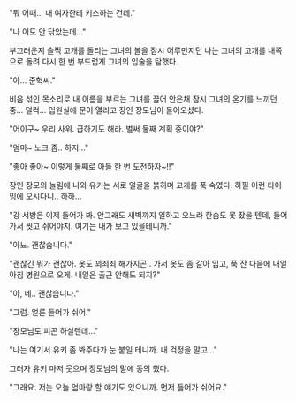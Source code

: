 "뭐 어때... 내 여자한테 키스하는 건데." 

"나 이도 안 닦았는데..." 

부끄러운지 슬쩍 고개를 돌리는 그녀의 볼을 잠시 어루만지던 나는 그녀의 고개를 내쪽으로 돌려 다시 한 번 부드럽게 그녀의 입술을 탐했다. 

"아... 준혁씨." 

비음 섞인 목소리로 내 이름을 부르는 그녀를 끌어 안은채 잠시 그녀의 온기를 느끼던 중... 
덜컥... 
입원실에 문이 열리고 장인 장모님이 들어오셨다. 

"어이구~ 우리 사위. 급하기도 해라. 벌써 둘째 계획 중이야?" 

"엄마~ 노크 좀.. 하지..." 

"좋아 좋아~ 이렇게 둘째로 아들 한 번 도전하자~!!" 

장인 장모의 놀림에 나와 유키는 서로 얼굴을 붉히며 고개를 푹 숙였다. 
하필 이런 타이밍에 오시다니.. 하하... 

"강 서방은 이제 들어가 봐. 안그래도 새벽까지 일하고 오느라 한숨도 못 잤을 텐데, 들어가서 씻고 쉬어야지. 여기는 내가 보고 있을테니까." 

"아뇨. 괜찮습니다." 

"괜찮긴 뭐가 괜찮아. 옷도 꾀죄죄 해가지곤.. 가서 옷도 좀 갈아 입고, 푹 잔 다음에 내일 아침 병원으로 오게. 내일은 출근 안해도 되지?" 

"아, 네.. 괜찮습니다." 

"그럼. 얼른 들어가 쉬어." 

"장모님도 피곤 하실텐데..." 

"나는 여기서 유키 좀 봐주다가 눈 붙일 테니까. 내 걱정을 말고..." 

그러자 유키 마저 웃으며 장모님의 말에 동의 했다. 

"그래요. 저는 오늘 엄마랑 할 얘기도 있으니까. 먼저 들어가 쉬어요." 